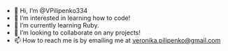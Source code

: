 - 👋 Hi, I’m @VPilipenko334
- 👀 I’m interested in learning how to code!
- 🌱 I’m currently learning Ruby.
- 💞️ I’m looking to collaborate on any projects!
- 📫 How to reach me is by emailing me at veronika.pilipenko@gmail.com

<!---
VPilipenko334/VPilipenko334 is a ✨ special ✨ repository because its `README.md` (this file) appears on your GitHub profile.
You can click the Preview link to take a look at your changes.
--->
